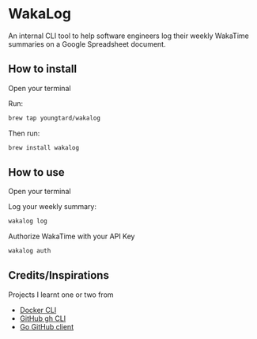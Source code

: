 WakaLog
=====
An internal CLI tool to help software engineers log their weekly WakaTime summaries on a Google Spreadsheet document.


## How to install
Open your terminal

Run:
```sh
brew tap youngtard/wakalog
```

Then run:
```sh
brew install wakalog
```

## How to use
Open your terminal

Log your weekly summary:
```sh
wakalog log
```

Authorize WakaTime with your API Key
```sh
wakalog auth
```

## Credits/Inspirations
Projects I learnt one or two from
* [Docker CLI](https://github.com/docker/cli)
* [GitHub gh CLI](https://github.com/cli/cli)
* [Go GitHub client](https://github.com/google/go-github)
